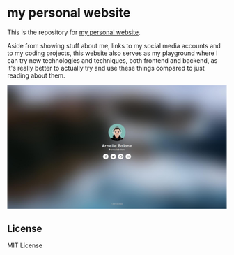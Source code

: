 # my personal website

This is the repository for [my personal website](https://arnellebalane.com).

Aside from showing stuff about me, links to my social media accounts and to my coding projects, this website also serves as my playground where I can try new technologies and techniques, both frontend and backend, as it's really better to actually try and use these things compared to just reading about them.


![Screenshot](public/images/screenshot.jpg)


## License

MIT License
